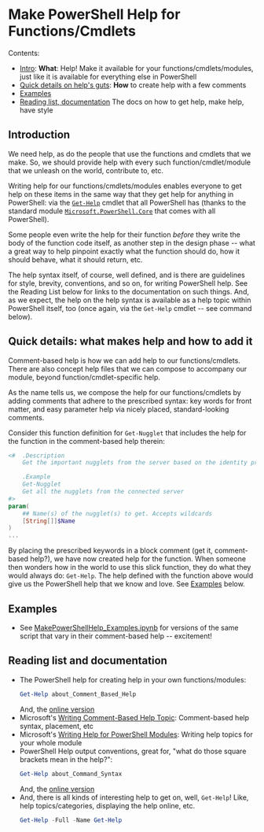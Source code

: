 # Make PowerShell Help for Functions/Cmdlets
Contents:
- [Intro](#Introduction):  **What**: Help! Make it available for your functions/cmdlets/modules, just like it is available for everything else in PowerShell
- [Quick details on help's guts](#Quick-details:-what-makes-help-and-how-to-add-it): **How** to create help with a few comments
- [Examples](#Examples)
- [Reading list, documentation](#Reading-list-and-documentation) The docs on how to get help, make help, have style

## Introduction
We need help, as do the people that use the functions and cmdlets that we make.  So, we should provide help with every such function/cmdlet/module that we unleash on the world, contribute to, etc.

Writing help for our functions/cmdlets/modules enables everyone to get help on these items in the same way that they get help for anything in PowerShell:  via the [`Get-Help`](https://docs.microsoft.com/en-us/powershell/module/microsoft.powershell.core/Get-Help) cmdlet that all PowerShell has (thanks to the standard module [`Microsoft.PowerShell.Core`](https://docs.microsoft.com/en-us/powershell/module/microsoft.powershell.core) that comes with all PowerShell).

Some people even write the help for their function _before_ they write the body of the function code itself, as another step in the design phase -- what a great way to help pinpoint exactly what the function should do, how it should behave, what it should return, etc.

The help syntax itself, of course, well defined, and is there are guidelines for style, brevity, conventions, and so on, for writing PowerShell help.  See the Reading List below for links to the documentation on such things. And, as we expect, the help on the help syntax is available as a help topic within PowerShell itself, too (once again, via the `Get-Help` cmdlet -- see command below).

## Quick details: what makes help and how to add it
Comment-based help is how we can add help to our functions/cmdlets. There are also concept help files that we can compose to accompany our module, beyond function/cmdlet-specific help.

As the name tells us, we compose the help for our functions/cmdlets by adding comments that adhere to the prescribed syntax:  key words for front matter, and easy parameter help via nicely placed, standard-looking comments.

Consider this function definition for `Get-Nugglet` that includes the help for the function in the comment-based help therein:
```PowerShell
<#  .Description
    Get the important nugglets from the server based on the identity provided (nugglet name, or all)

    .Example
    Get-Nugglet
    Get all the nugglets from the connected server
#>
param(
    ## Name(s) of the nugglet(s) to get. Accepts wildcards
    [String[]]$Name
)
...
```
By placing the prescribed keywords in a block comment (get it, comment-based help?), we have now created help for the function. When someone then wonders how in the world to use this slick function, they do what they would always do:  `Get-Help`.  The help defined with the function above would give us the PowerShell help that we know and love. See [Examples](#Examples) below.

## Examples
- See [MakePowerShellHelp_Examples.ipynb](./MakePowerShellHelp_Examples.ipynb) for versions of the same script that vary in their comment-based help -- excitement!

## Reading list and documentation
- The PowerShell help for creating help in your own functions/modules:
    ```PowerShell
    Get-Help about_Comment_Based_Help
    ```
    And, the [online version](https://docs.microsoft.com/en-us/powershell/module/microsoft.powershell.core/about/about_comment_based_help)
- Microsoft's [Writing Comment-Based Help Topic](https://docs.microsoft.com/en-us/powershell/scripting/developer/help/writing-comment-based-help-topics): Comment-based help syntax, placement, etc
- Microsoft's  [Writing Help for PowerShell Modules](https://docs.microsoft.com/en-us/powershell/scripting/developer/help/writing-help-for-windows-powershell-modules): Writing help topics for your whole module
- PowerShell Help output conventions, great for, "what do those square brackets mean in the help?":
    ```PowerShell
    Get-Help about_Command_Syntax
    ```
    And, the [online version](https://docs.microsoft.com/en-us/powershell/module/microsoft.powershell.core/about/about_command_syntax)
- And, there is all kinds of interesting help to get on, well, `Get-Help`! Like, help topics/categories, displaying the help online, etc.
    ```PowerShell
    Get-Help -Full -Name Get-Help
    ```
